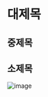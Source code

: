 # 대제목
## 중제목
## 소제목
![image](https://github.com/user-attachments/assets/ea092d3b-6b47-416d-88a7-f909d0afab3a)
